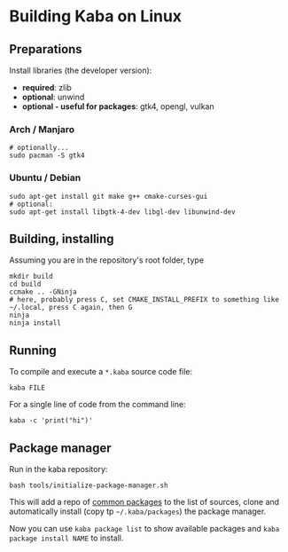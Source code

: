 # Building Kaba on Linux

## Preparations

Install libraries (the developer version):
* **required**: zlib
* **optional**: unwind
* **optional - useful for packages**: gtk4, opengl, vulkan

### Arch / Manjaro

```
# optionally...
sudo pacman -S gtk4
```

### Ubuntu / Debian

```
sudo apt-get install git make g++ cmake-curses-gui
# optional:
sudo apt-get install libgtk-4-dev libgl-dev libunwind-dev
```

## Building, installing

Assuming you are in the repository's root folder, type
```
mkdir build
cd build
ccmake .. -GNinja
# here, probably press C, set CMAKE_INSTALL_PREFIX to something like ~/.local, press C again, then G
ninja
ninja install
```



## Running

To compile and execute a `*.kaba` source code file:
```
kaba FILE
```

For a single line of code from the command line:
```
kaba -c 'print("hi")'
```


## Package manager

Run in the kaba repository:
```
bash tools/initialize-package-manager.sh
```

This will add a repo of [common packages](https://github.com/momentarylapse/common-kaba-packages) to the list of sources, clone and automatically install (copy tp `~/.kaba/packages`) the package manager.

Now you can use `kaba package list` to show available packages and `kaba package install NAME` to install.

